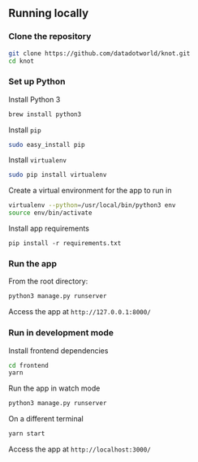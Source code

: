 ## Running locally

### Clone the repository

```bash
git clone https://github.com/datadotworld/knot.git
cd knot
```

### Set up Python

Install Python 3

```bash
brew install python3
```

Install `pip`

```bash
sudo easy_install pip
```

Install `virtualenv`

```bash
sudo pip install virtualenv
```

Create a virtual environment for the app to run in

```bash
virtualenv --python=/usr/local/bin/python3 env
source env/bin/activate
```

Install app requirements

```
pip install -r requirements.txt
```

### Run the app

From the root directory:

```bash
python3 manage.py runserver
```

Access the app at `http://127.0.0.1:8000/`

### Run in development mode

Install frontend dependencies

```bash
cd frontend
yarn
```

Run the app in watch mode

```bash
python3 manage.py runserver
```

On a different terminal

```bash
yarn start
```

Access the app at `http://localhost:3000/`
